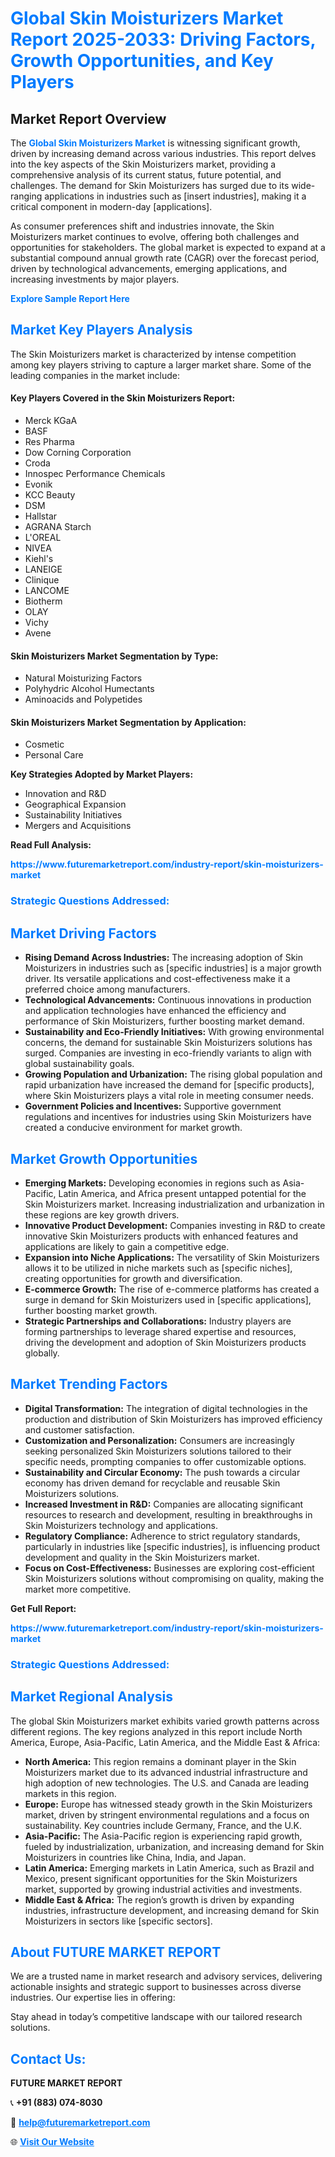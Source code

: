<h1 style="color: #007BFF;">Global Skin Moisturizers Market Report 2025-2033: Driving Factors, Growth Opportunities, and Key Players</h1>

<section id="overview">
<h2>Market Report Overview</h2>
<p>The <a href="https://www.futuremarketreport.com/industry-report/skin-moisturizers-market" style="color: #007BFF; text-decoration: none;"><strong>Global Skin Moisturizers Market</strong></a> is witnessing significant growth, driven by increasing demand across various industries. This report delves into the key aspects of the Skin Moisturizers market, providing a comprehensive analysis of its current status, future potential, and challenges. The demand for Skin Moisturizers has surged due to its wide-ranging applications in industries such as [insert industries], making it a critical component in modern-day [applications].</p>
<p>As consumer preferences shift and industries innovate, the Skin Moisturizers market continues to evolve, offering both challenges and opportunities for stakeholders. The global market is expected to expand at a substantial compound annual growth rate (CAGR) over the forecast period, driven by technological advancements, emerging applications, and increasing investments by major players.</p>
</section>

<section id="overview">
<p><a href="https://www.futuremarketreport.com/request-sample/reportId=89156" style="color: #007BFF; text-decoration: none;"><strong>Explore Sample Report Here</strong></a></p>
</section>

<section id="key-players">
<h2 style="color: #007BFF;">Market Key Players Analysis</h2>
<p>The Skin Moisturizers market is characterized by intense competition among key players striving to capture a larger market share. Some of the leading companies in the market include:</p>
<h4>Key Players Covered in the Skin Moisturizers Report:</h4>
<ul><li>Merck KGaA</li><li>BASF</li><li>Res Pharma</li><li>Dow Corning Corporation</li><li>Croda</li><li>Innospec Performance Chemicals</li><li>Evonik</li><li>KCC Beauty</li><li>DSM</li><li>Hallstar</li><li>AGRANA Starch</li><li>L&#039;OREAL</li><li>NIVEA</li><li>Kiehl&#039;s</li><li>LANEIGE</li><li>Clinique</li><li>LANCOME</li><li>Biotherm</li><li>OLAY</li><li>Vichy</li><li>Avene</li></ul>
<h4>Skin Moisturizers Market Segmentation by Type:</h4>
<ul><li>Natural Moisturizing Factors</li><li>Polyhydric Alcohol Humectants</li><li>Aminoacids and Polypetides</li></ul>

<h4>Skin Moisturizers Market Segmentation by Application:</h4>
<ul><li>Cosmetic</li><li>Personal Care</li></ul>
<p><strong>Key Strategies Adopted by Market Players:</strong></p>
<ul>
<li>Innovation and R&D</li>
<li>Geographical Expansion</li>
<li>Sustainability Initiatives</li>
<li>Mergers and Acquisitions</li>
</ul>
</section>

<section>
<p><strong>Read Full Analysis: </strong></p><a href="https://www.futuremarketreport.com/industry-report/skin-moisturizers-market" style="color: #007BFF; text-decoration: none;"><strong>https://www.futuremarketreport.com/industry-report/skin-moisturizers-market</strong></a>
<h3 style="color: #007BFF;">Strategic Questions Addressed:</h3>
</section>

<section id="driving-factors">
<h2 style="color: #007BFF;">Market Driving Factors</h2>
<ul>
<li><strong>Rising Demand Across Industries:</strong> The increasing adoption of Skin Moisturizers in industries such as [specific industries] is a major growth driver. Its versatile applications and cost-effectiveness make it a preferred choice among manufacturers.</li>
<li><strong>Technological Advancements:</strong> Continuous innovations in production and application technologies have enhanced the efficiency and performance of Skin Moisturizers, further boosting market demand.</li>
<li><strong>Sustainability and Eco-Friendly Initiatives:</strong> With growing environmental concerns, the demand for sustainable Skin Moisturizers solutions has surged. Companies are investing in eco-friendly variants to align with global sustainability goals.</li>
<li><strong>Growing Population and Urbanization:</strong> The rising global population and rapid urbanization have increased the demand for [specific products], where Skin Moisturizers plays a vital role in meeting consumer needs.</li>
<li><strong>Government Policies and Incentives:</strong> Supportive government regulations and incentives for industries using Skin Moisturizers have created a conducive environment for market growth.</li>
</ul>
</section>

<section id="growth-opportunities">
<h2 style="color: #007BFF;">Market Growth Opportunities</h2>
<ul>
<li><strong>Emerging Markets:</strong> Developing economies in regions such as Asia-Pacific, Latin America, and Africa present untapped potential for the Skin Moisturizers market. Increasing industrialization and urbanization in these regions are key growth drivers.</li>
<li><strong>Innovative Product Development:</strong> Companies investing in R&D to create innovative Skin Moisturizers products with enhanced features and applications are likely to gain a competitive edge.</li>
<li><strong>Expansion into Niche Applications:</strong> The versatility of Skin Moisturizers allows it to be utilized in niche markets such as [specific niches], creating opportunities for growth and diversification.</li>
<li><strong>E-commerce Growth:</strong> The rise of e-commerce platforms has created a surge in demand for Skin Moisturizers used in [specific applications], further boosting market growth.</li>
<li><strong>Strategic Partnerships and Collaborations:</strong> Industry players are forming partnerships to leverage shared expertise and resources, driving the development and adoption of Skin Moisturizers products globally.</li>
</ul>
</section>

<section id="trending-factors">
<h2 style="color: #007BFF;">Market Trending Factors</h2>
<ul>
<li><strong>Digital Transformation:</strong> The integration of digital technologies in the production and distribution of Skin Moisturizers has improved efficiency and customer satisfaction.</li>
<li><strong>Customization and Personalization:</strong> Consumers are increasingly seeking personalized Skin Moisturizers solutions tailored to their specific needs, prompting companies to offer customizable options.</li>
<li><strong>Sustainability and Circular Economy:</strong> The push towards a circular economy has driven demand for recyclable and reusable Skin Moisturizers solutions.</li>
<li><strong>Increased Investment in R&D:</strong> Companies are allocating significant resources to research and development, resulting in breakthroughs in Skin Moisturizers technology and applications.</li>
<li><strong>Regulatory Compliance:</strong> Adherence to strict regulatory standards, particularly in industries like [specific industries], is influencing product development and quality in the Skin Moisturizers market.</li>
<li><strong>Focus on Cost-Effectiveness:</strong> Businesses are exploring cost-efficient Skin Moisturizers solutions without compromising on quality, making the market more competitive.</li>
</ul>
</section>

<section>
<p><strong>Get Full Report: </strong></p><a href="https://www.futuremarketreport.com/industry-report/skin-moisturizers-market" style="color: #007BFF; text-decoration: none;"><strong>https://www.futuremarketreport.com/industry-report/skin-moisturizers-market</strong></a>
<h3 style="color: #007BFF;">Strategic Questions Addressed:</h3>
</section>


<section id="regional-analysis">
<h2 style="color: #007BFF;">Market Regional Analysis</h2>
<p>The global Skin Moisturizers market exhibits varied growth patterns across different regions. The key regions analyzed in this report include North America, Europe, Asia-Pacific, Latin America, and the Middle East & Africa:</p>
<ul>
<li><strong>North America:</strong> This region remains a dominant player in the Skin Moisturizers market due to its advanced industrial infrastructure and high adoption of new technologies. The U.S. and Canada are leading markets in this region.</li>
<li><strong>Europe:</strong> Europe has witnessed steady growth in the Skin Moisturizers market, driven by stringent environmental regulations and a focus on sustainability. Key countries include Germany, France, and the U.K.</li>
<li><strong>Asia-Pacific:</strong> The Asia-Pacific region is experiencing rapid growth, fueled by industrialization, urbanization, and increasing demand for Skin Moisturizers in countries like China, India, and Japan.</li>
<li><strong>Latin America:</strong> Emerging markets in Latin America, such as Brazil and Mexico, present significant opportunities for the Skin Moisturizers market, supported by growing industrial activities and investments.</li>
<li><strong>Middle East & Africa:</strong> The region’s growth is driven by expanding industries, infrastructure development, and increasing demand for Skin Moisturizers in sectors like [specific sectors].</li>
</ul>
</section>

<footer>
<h2 style="color: #007BFF;">About FUTURE MARKET REPORT</h2>
<p>We are a trusted name in market research and advisory services, delivering actionable insights and strategic support to businesses across diverse industries. Our expertise lies in offering:</p>

<p>Stay ahead in today’s competitive landscape with our tailored research solutions.</p>

<h2 style="color: #007BFF;">Contact Us:</h2>
<p><strong>FUTURE MARKET REPORT</strong></p>
<p>📞 <strong>+91 (883) 074-8030</strong></p>
<p>📧 <strong><a href="mailto:help@futuremarketreport.com" style="color: #007BFF;">help@futuremarketreport.com</a></strong></p>
<p>🌐 <strong><a href="https://www.futuremarketreport.com/" style="color: #007BFF;">Visit Our Website</a></strong></p>
</footer>